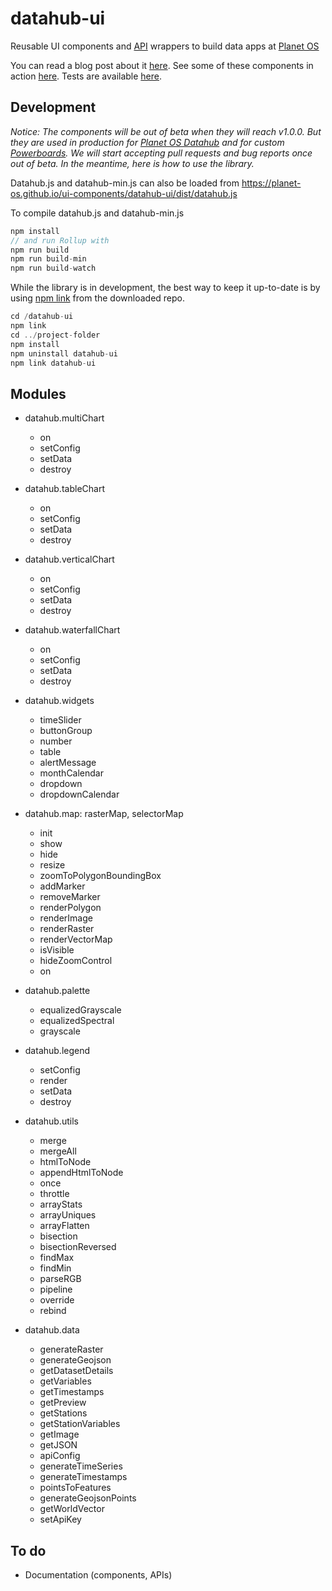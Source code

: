 # datahub-ui
Reusable UI components and [API](http://docs.planetos.com/) wrappers to build data apps at [Planet OS](https://planetos.com/)

You can read a blog post about it [here](https://medium.com/planet-os/insights-from-designing-datahub-ui-in-d3-js-d8f0f5da0b82). See some of these components in action [here](https://planet-os.github.io/ui-components/datahub-ui/example/index.html). Tests are available [here](https://planet-os.github.io/ui-components/datahub-ui/test/).

## Development
*Notice: The components will be out of beta when they will reach v1.0.0. But they are used in production for [Planet OS Datahub](http://data.planetos.com/datasets) and for custom [Powerboards](https://planetos.com/powerboard/). We will start accepting pull requests and bug reports once out of beta. In the meantime, here is how to use the library.*

Datahub.js and datahub-min.js can also be loaded from https://planet-os.github.io/ui-components/datahub-ui/dist/datahub.js

To compile datahub.js and datahub-min.js

```javascript
npm install
// and run Rollup with
npm run build
npm run build-min
npm run build-watch
```

While the library is in development, the best way to keep it up-to-date is by using [npm link](https://docs.npmjs.com/cli/link) from the downloaded repo.

```javascript
cd /datahub-ui
npm link
cd ../project-folder
npm install
npm uninstall datahub-ui
npm link datahub-ui
```

## Modules

* datahub.multiChart
  * on
  * setConfig
  * setData
  * destroy

* datahub.tableChart
  * on
  * setConfig
  * setData
  * destroy

* datahub.verticalChart
  * on
  * setConfig
  * setData
  * destroy

* datahub.waterfallChart
  * on
  * setConfig
  * setData
  * destroy

* datahub.widgets
  * timeSlider
  * buttonGroup
  * number
  * table
  * alertMessage
  * monthCalendar
  * dropdown
  * dropdownCalendar

* datahub.map: rasterMap, selectorMap
  * init
  * show
  * hide
  * resize
  * zoomToPolygonBoundingBox
  * addMarker
  * removeMarker
  * renderPolygon
  * renderImage
  * renderRaster
  * renderVectorMap
  * isVisible
  * hideZoomControl
  * on

* datahub.palette
  * equalizedGrayscale
  * equalizedSpectral
  * grayscale

* datahub.legend
  * setConfig
  * render
  * setData
  * destroy

* datahub.utils
  * merge
  * mergeAll
  * htmlToNode
  * appendHtmlToNode
  * once
  * throttle
  * arrayStats
  * arrayUniques
  * arrayFlatten
  * bisection
  * bisectionReversed
  * findMax
  * findMin
  * parseRGB
  * pipeline
  * override
  * rebind

* datahub.data
  * generateRaster
  * generateGeojson
  * getDatasetDetails
  * getVariables
  * getTimestamps
  * getPreview
  * getStations
  * getStationVariables
  * getImage
  * getJSON
  * apiConfig
  * generateTimeSeries
  * generateTimestamps
  * pointsToFeatures
  * generateGeojsonPoints
  * getWorldVector
  * setApiKey


## To do
* Documentation (components, APIs)